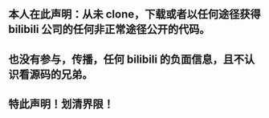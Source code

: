 ## 本人在此声明：从未 clone，下载或者以任何途径获得 bilibili 公司的任何非正常途径公开的代码。
## 也没有参与，传播，任何 bilibili 的负面信息，且不认识看源码的兄弟。
## 特此声明！划清界限！
